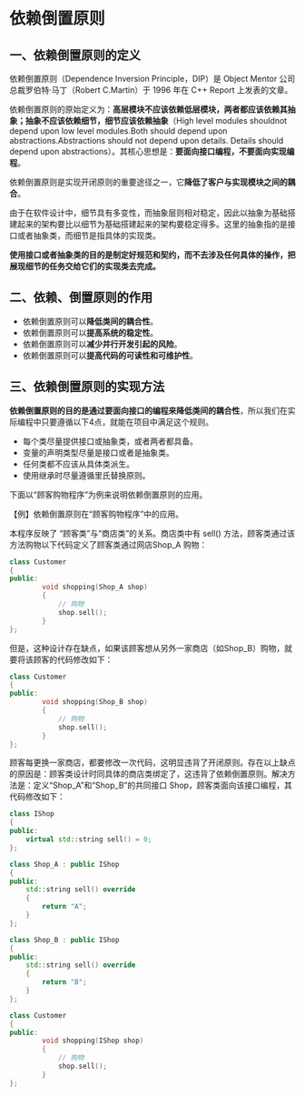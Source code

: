 # 依赖倒置原则

## 一、依赖倒置原则的定义

依赖倒置原则（Dependence Inversion Principle，DIP）是 Object Mentor 公司总裁罗伯特·马丁（Robert C.Martin）于 1996 年在 C++ Report 上发表的文章。

依赖倒置原则的原始定义为：**高层模块不应该依赖低层模块，两者都应该依赖其抽象；抽象不应该依赖细节，细节应该依赖抽象**（High level modules shouldnot depend upon low level modules.Both should depend upon abstractions.Abstractions should not depend upon details. Details should depend upon abstractions）。其核心思想是：**要面向接口编程，不要面向实现编程**。

依赖倒置原则是实现开闭原则的重要途径之一，它**降低了客户与实现模块之间的耦合**。

由于在软件设计中，细节具有多变性，而抽象层则相对稳定，因此以抽象为基础搭建起来的架构要比以细节为基础搭建起来的架构要稳定得多。这里的抽象指的是接口或者抽象类，而细节是指具体的实现类。

**使用接口或者抽象类的目的是制定好规范和契约，而不去涉及任何具体的操作，把展现细节的任务交给它们的实现类去完成。**

## 二、依赖、倒置原则的作用

* 依赖倒置原则可以**降低类间的耦合性**。
* 依赖倒置原则可以**提高系统的稳定性**。
* 依赖倒置原则可以**减少并行开发引起的风险**。
* 依赖倒置原则可以**提高代码的可读性和可维护性**。

## 三、依赖倒置原则的实现方法

**依赖倒置原则的目的是通过要面向接口的编程来降低类间的耦合性**，所以我们在实际编程中只要遵循以下4点，就能在项目中满足这个规则。

* 每个类尽量提供接口或抽象类，或者两者都具备。
* 变量的声明类型尽量是接口或者是抽象类。
* 任何类都不应该从具体类派生。
* 使用继承时尽量遵循里氏替换原则。

下面以“顾客购物程序”为例来说明依赖倒置原则的应用。

【例】依赖倒置原则在“顾客购物程序”中的应用。

本程序反映了 “顾客类”与“商店类”的关系。商店类中有 sell() 方法，顾客类通过该方法购物以下代码定义了顾客类通过网店Shop_A 购物：

```c++
class Customer
{
public:
		void shopping(Shop_A shop)
        {
            // 购物
            shop.sell();
        }
};
```

但是，这种设计存在缺点，如果该顾客想从另外一家商店（如Shop_B）购物，就要将该顾客的代码修改如下：

```c++
class Customer
{
public:
		void shopping(Shop_B shop)
        {
            // 购物
            shop.sell();
        }
};
```

顾客每更换一家商店，都要修改一次代码，这明显违背了开闭原则。存在以上缺点的原因是：顾客类设计时同具体的商店类绑定了，这违背了依赖倒置原则。解决方法是：定义“Shop_A”和“Shop_B”的共同接口 Shop，顾客类面向该接口编程，其代码修改如下：

```c++
class IShop
{
public:
	virtual std::string sell() = 0; 
};

class Shop_A : public IShop
{
public:
  	std::string sell() override
    {
        return "A";
    }
};

class Shop_B : public IShop
{
public:
  	std::string sell() override
    {
        return "B";
    }
};

class Customer
{
public:
		void shopping(IShop shop)
        {
            // 购物
            shop.sell();
        }
};
```

